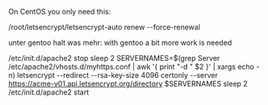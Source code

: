 On CentOS you only need this:

/root/letsencrypt/letsencrypt-auto renew --force-renewal

unter gentoo halt was mehr:
with gentoo a bit more work is needed

/etc/init.d/apache2 stop
sleep 2
SERVERNAMES=$(grep Server /etc/apache2/vhosts.d/myhttps.conf | awk '{ print "-d " $2 }' | xargs echo -n)
letsencrypt --redirect --rsa-key-size 4096 certonly  --server https://acme-v01.api.letsencrypt.org/directory $SERVERNAMES
sleep 2
/etc/init.d/apache2 start

